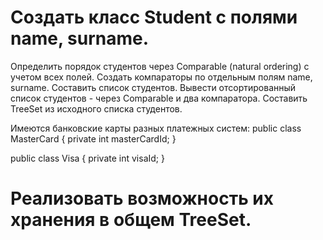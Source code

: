 # Создать класс Student с полями name, surname. 
Определить порядок студентов через Comparable (natural ordering)
с учетом всех полей. Создать компараторы по отдельным полям name, surname.
Составить список студентов. Вывести отсортированный список студентов - через Comparable и два компаратора.
Составить TreeSet из исходного списка студентов.


Имеются банковские карты разных платежных систем:
public class MasterCard {
private int masterCardId;
}


public class Visa {
    private int visaId;
}
# Реализовать возможность их хранения в общем TreeSet.